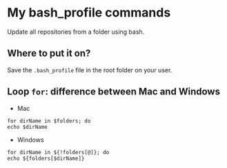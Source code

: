# My bash_profile commands

Update all repositories from a folder using bash.

## Where to put it on?

Save the `.bash_profile` file in the root folder on your user.

## Loop `for`: difference between Mac and Windows

- Mac

```shell
for dirName in $folders; do
echo $dirName
```

- Windows

```shell
for dirName in ${!folders[@]}; do
echo ${folders[$dirName]}
```

